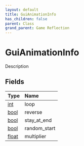 ```yaml
---
layout: default
title: GuiAnimationInfo
has_children: false
parent: Class
grand_parent: Game Reflection
---
```

# GuiAnimationInfo
Description 

## Fields

| Type | Name |
|:----------|:--------------|
| [int](/riftbreaker-wiki/docs/game-reflection/enums/int/) | loop |
| [bool](/riftbreaker-wiki/docs/game-reflection/components/bool/) | reverse |
| [bool](/riftbreaker-wiki/docs/game-reflection/components/bool/) | stay_at_end |
| [bool](/riftbreaker-wiki/docs/game-reflection/components/bool/) | random_start |
| [float](/riftbreaker-wiki/docs/game-reflection/components/float/) | multiplier |

